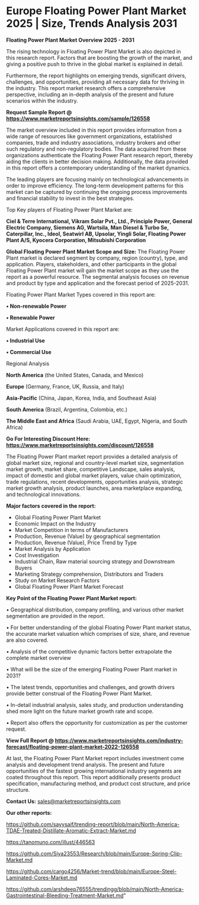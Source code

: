  # Europe Floating Power Plant Market 2025 | Size, Trends Analysis 2031

<Strong> Floating Power Plant Market Overview 2025 - 2031</strong>

The rising technology in Floating Power Plant Market is also depicted in this research report. Factors that are boosting the growth of the market, and giving a positive push to thrive in the global market is explained in detail.

Furthermore, the report highlights on emerging trends, significant drivers, challenges, and opportunities, providing all necessary data for thriving in the industry. This report market research offers a comprehensive perspective, including an in-depth analysis of the present and future scenarios within the industry.

<strong>Request Sample Report @ <a href=https://www.marketreportsinsights.com/sample/126558>https://www.marketreportsinsights.com/sample/126558</a></strong>

The market overview included in this report provides information from a wide range of resources like government organizations, established companies, trade and industry associations, industry brokers and other such regulatory and non-regulatory bodies. The data acquired from these organizations authenticate the Floating Power Plant research report, thereby aiding the clients in better decision making. Additionally, the data provided in this report offers a contemporary understanding of the market dynamics.

The leading players are focusing mainly on technological advancements in order to improve efficiency. The long-term development patterns for this market can be captured by continuing the ongoing process improvements and financial stability to invest in the best strategies.

Top Key players of Floating Power Plant Market are:

<strong>Ciel & Terre International, Vikram Solar Pvt., Ltd., Principle Power, General Electric Company, Siemens AG, Wartsila, Man Diesel & Turbo Se, Caterpillar, Inc., Ideol, Seatwirl AB, Upsolar, Yingli Solar, Floating Power Plant A/S, Kyocera Corporation, Mitsubishi Corporation</strong>

<strong><b>Global Floating Power Plant Market Scope and Size:</b></strong>
The Floating Power Plant market is declared segment by company, region (country), type, and application. Players, stakeholders, and other participants in the global Floating Power Plant market will gain the market scope as they use the report as a powerful resource. The segmental analysis focuses on revenue and product by type and application and the forecast period of 2025-2031.

Floating Power Plant Market Types covered in this report are:

<strong>• Non-renewable Power

• Renewable Power</strong>

Market Applications covered in this report are:

<strong>• Industrial Use

• Commercial Use</strong> 

Regional Analysis

<strong>North America</strong> (the United States, Canada, and Mexico)

<strong>Europe</strong> (Germany, France, UK, Russia, and Italy)

<strong>Asia-Pacific</strong> (China, Japan, Korea, India, and Southeast Asia)

<strong>South America</strong> (Brazil, Argentina, Colombia, etc.)

<strong>The Middle East and Africa</strong> (Saudi Arabia, UAE, Egypt, Nigeria, and South Africa)

<strong>Go For Interesting Discount Here: <a href=https://www.marketreportsinsights.com/discount/126558>https://www.marketreportsinsights.com/discount/126558</a></strong>

The Floating Power Plant market report provides a detailed analysis of global market size, regional and country-level market size, segmentation market growth, market share, competitive Landscape, sales analysis, impact of domestic and global market players, value chain optimization, trade regulations, recent developments, opportunities analysis, strategic market growth analysis, product launches, area marketplace expanding, and technological innovations.

<strong><b>Major factors covered in the report:</b></strong>
<ul>
  <li>Global Floating Power Plant Market </li>
  <li>Economic Impact on the Industry</li>
  <li>Market Competition in terms of Manufacturers</li>
  <li>Production, Revenue (Value) by geographical segmentation</li>
  <li>Production, Revenue (Value), Price Trend by Type</li>
  <li>Market Analysis by Application</li>
  <li>Cost Investigation</li>
  <li>Industrial Chain, Raw material sourcing strategy and Downstream Buyers</li>
  <li>Marketing Strategy comprehension, Distributors and Traders</li>
  <li>Study on Market Research Factors</li>
  <li>Global Floating Power Plant Market Forecast</li>
</ul>

<strong><b>Key Point of the Floating Power Plant Market report:</b></strong>

• Geographical distribution, company profiling, and various other market segmentation are provided in the report.

• For better understanding of the global Floating Power Plant market status, the accurate market valuation which comprises of size, share, and revenue are also covered.

• Analysis of the competitive dynamic factors better extrapolate the complete market overview

• What will be the size of the emerging Floating Power Plant market in 2031?

• The latest trends, opportunities and challenges, and growth drivers provide better construal of the Floating Power Plant Market.

• In-detail industrial analysis, sales study, and production understanding shed more light on the future market growth rate and scope.

• Report also offers the opportunity for customization as per the customer request.

<strong><b>View Full Report @ <a href=https://www.marketreportsinsights.com/industry-forecast/floating-power-plant-market-2022-126558>https://www.marketreportsinsights.com/industry-forecast/floating-power-plant-market-2022-126558</a></b></strong>


At last, the Floating Power Plant Market report includes investment come analysis and development trend analysis. The present and future opportunities of the fastest growing international industry segments are coated throughout this report. This report additionally presents product specification, manufacturing method, and product cost structure, and price structure.

<strong>Contact Us:</strong>
sales@marketreportsinsights.com

<strong>Our other reports:</strong>

<a href=https://github.com/sayysaif/trending-report/blob/main/North-America-TDAE-Treated-Distillate-Aromatic-Extract-Market.md>https://github.com/sayysaif/trending-report/blob/main/North-America-TDAE-Treated-Distillate-Aromatic-Extract-Market.md</a>

<a href=https://tanomuno.com/illust/446563>https://tanomuno.com/illust/446563</a>

<a href=https://github.com/Siya23553/Research/blob/main/Europe-Spring-Clip-Market.md>https://github.com/Siya23553/Research/blob/main/Europe-Spring-Clip-Market.md</a>

<a href=https://github.com/cargo4256/Market-trend/blob/main/Europe-Steel-Laminated-Cores-Market.md>https://github.com/cargo4256/Market-trend/blob/main/Europe-Steel-Laminated-Cores-Market.md</a>

<a href=https://github.com/arshdeep76555/trendingg/blob/main/North-America-Gastrointestinal-Bleeding-Treatment-Market.md>https://github.com/arshdeep76555/trendingg/blob/main/North-America-Gastrointestinal-Bleeding-Treatment-Market.md</a>"
